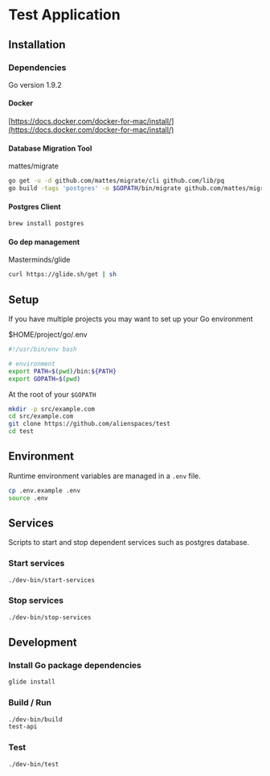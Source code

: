 # Test Application

## Installation

### Dependencies

Go version 1.9.2

#### Docker

[https://docs.docker.com/docker-for-mac/install/](https://docs.docker.com/docker-for-mac/install/)

#### Database Migration Tool

mattes/migrate

```bash
go get -u -d github.com/mattes/migrate/cli github.com/lib/pq
go build -tags 'postgres' -o $GOPATH/bin/migrate github.com/mattes/migrate/cli
```

#### Postgres Client

```bash
brew install postgres
```

#### Go dep management

Masterminds/glide

```bash
curl https://glide.sh/get | sh
```

## Setup

If you have multiple projects you may want to set up your Go environment

$HOME/project/go/.env

```bash
#!/usr/bin/env bash

# environment
export PATH=$(pwd)/bin:${PATH}
export GOPATH=$(pwd)
```

At the root of your `$GOPATH`

```bash
mkdir -p src/example.com
cd src/example.com
git clone https://github.com/alienspaces/test
cd test
```

## Environment

Runtime environment variables are managed in a `.env` file.

```bash
cp .env.example .env
source .env
```

## Services

Scripts to start and stop dependent services such as postgres database.

### Start services

```bash
./dev-bin/start-services
```

### Stop services

```bash
./dev-bin/stop-services
```

## Development

### Install Go package dependencies

```bash
glide install
```

### Build / Run

```bash
./dev-bin/build
test-api
```

### Test

```bash
./dev-bin/test
```
